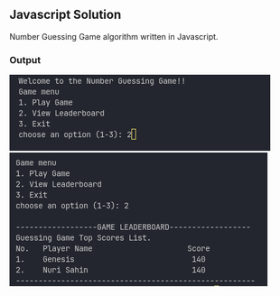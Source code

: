 ## Javascript Solution

Number Guessing Game algorithm written in Javascript.

### Output

![](./ss1.png)
![](./ss2.png)

